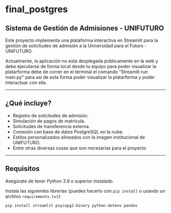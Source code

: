 # final_postgres

## Sistema de Gestión de Admisiones - UNIFUTURO

Este proyecto implementa una plataforma interactiva en Streamlit para la gestión de solicitudes de admisión a la Universidad para el Futuro - UNIFUTURO.

Actualmente, la aplicación no está desplegada públicamente en la web y debe ejecutarse de forma local desde tu equipo
para poder visualizar la platarforma debe de correr en el terminal el comando "Streamlit run main.py" para asi de esta forma poder visualizar la platarforma y poder interactuar con ella.

---

## ¿Qué incluye?

- Registro de solicitudes de admisión.
- Simulación de pagos de matrícula.
- Solicitudes de transferencia externa.
- Conexión con base de datos PostgreSQL en la nube.
- Estilos personalizados alineados con la imagen institucional de UNIFUTURO.
- Entre otras diversas cosas que son necesarias para el proyecto

---

## Requisitos

Asegúrate de tener Python 3.9 o superior instalado.

Instala las siguientes librerías (puedes hacerlo con `pip install` o usando un archivo `requirements.txt`):

```bash
pip install streamlit psycopg2-binary python-dotenv pandas



